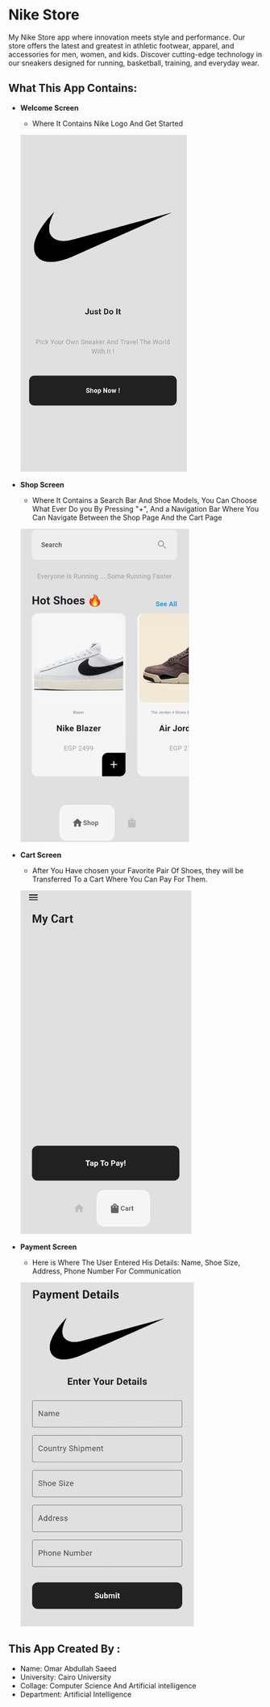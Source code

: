 # Nike Store

My Nike Store app where innovation meets style and performance. Our store offers the latest and greatest in athletic footwear, apparel, and accessories for men, women, and kids. Discover cutting-edge technology in our sneakers designed for running, basketball, training, and everyday wear.

## What This App Contains:

- **Welcome Screen**
    - Where It Contains Nike Logo And Get Started
  
    ![img_8.png](img_8.png)

- **Shop Screen**
    - Where It Contains a Search Bar And Shoe Models, You Can Choose What Ever Do you By Pressing "+", And a Navigation Bar Where You Can Navigate Between the Shop Page And the Cart Page

    ![img_9.png](img_9.png)

- **Cart Screen**
    - After You Have chosen your Favorite Pair Of Shoes, they will be Transferred To a Cart Where You Can Pay For Them.
  
    ![img_10.png](img_10.png)

- **Payment Screen**
    - Here is Where The User Entered His Details: Name, Shoe Size, Address, Phone Number For Communication
    
    ![img_11.png](img_11.png)

## This App Created By :
* Name: Omar Abdullah Saeed 
* University: Cairo University
* Collage: Computer Science And Artificial intelligence
* Department: Artificial Intelligence  
